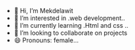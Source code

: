 - 👋 Hi, I’m Mekdelawit 
- 👀 I’m interested in .web development..
- 🌱 I’m currently learning .Html and css ..
- 💞️ I’m looking to collaborate on projects 
- 😄 Pronouns: female...
  


<!---
Madiash20/Madiash20 is a ✨ special ✨ repository because its `README.md` (this file) appears on your GitHub profile.
You can click the Preview link to take a look at your changes.
--->
